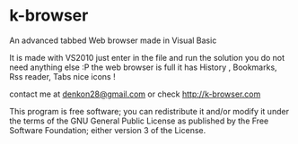 k-browser
=========

An advanced tabbed Web browser made in Visual Basic 

It is made with VS2010 just enter in the file and run the solution
you do not need anything else :P
the web browser is full it has History , Bookmarks, Rss reader, Tabs nice icons !

contact me at denkon28@gmail.com or check http://k-browser.com

This program is free software; you can redistribute it and/or modify it under the
terms of the GNU General Public License as published by the Free Software Foundation;
either version 3 of the License.
